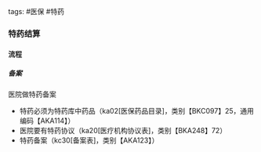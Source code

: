 tags: #医保 #特药

### 特药结算

#### 流程

##### 备案

医院做特药备案

- 特药必须为特药库中药品（ka02[医保药品目录]，类别【BKC097】25，通用编码【AKA114】）
- 医院要有特药协议（ka20[医疗机构协议表]，类别【BKA248】72）
- 特药备案（kc30[备案表]，类别【AKA123】）

